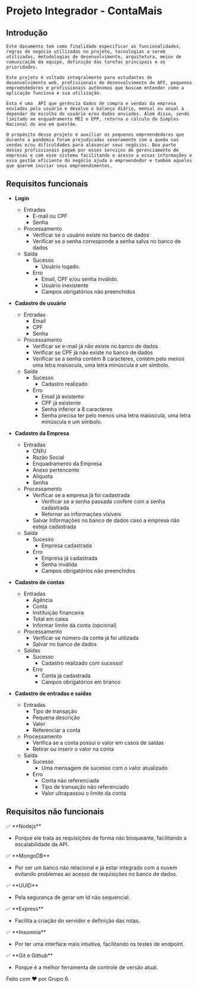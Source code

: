 # Projeto Integrador - ContaMais

## Introdução

    Este documento tem como finalidade especificar as funcionalidades, regras de negócio utilizadas no projeto, tecnologias a serem utilizadas, metodologias de desenvolvimento, arquitetura, meios de comunicação da equipe, definição das tarefas principais e as prioridades.

    Este projeto é voltado integralmente para estudantes de desenvolvimento web, profissionais de desenvolvimento de API, pequenos empreendedores e profissionais autônomos que buscam entender como a aplicação funciona e sua utilização.

    Esta é uma  API que gerência dados de compra e vendas da empresa  enviados pelo usuário e devolve o balanço diário, mensal ou anual a depender da escolha do usuário e/ou dados enviados. Além disso, sendo limitado ao enquadramento MEI e EPP, retorna o cálculo do Simples Nacional do ano em questão.

    O propósito desse projeto é auxiliar os pequenos empreendedores que durante a pandemia foram prejudicados severamente com a queda nas vendas e/ou dificuldades para alavancar seus negócios. Boa parte desses profissionais pagam por esses serviços de gerenciamento de empresas e com esse sistema facilitando o acesso a essas informações e essa gestão eficiente do negócio ajuda o empreendedor e também aqueles que querem iniciar seus empreendimentos.

## Requisitos funcionais

- **Login**
    - Entradas
        - E-mail ou CPF
        - Senha
    - Processamento
        - Verificar se o usuário existe no banco de dados
        - Verificar se a senha corresponde a senha salva no banco de dados
    - Saída
        - Sucesso
            - Usuário logado.
        - Erro
            - Email, CPF e/ou senha inválido.
            - Usuário inexistente
            - Campos obrigatórios não preenchidos
- **Cadastro de usuário**
    - Entradas
        - Email
        - CPF
        - Senha
    - Processamento
        - Verificar se e-mail já não existe no banco de dados
        - Verificar se CPF já não existe no banco de dados
        - Verificar se a senha contém 8 caracteres, contém pelo menos uma letra maiúscula, uma letra minúscula e um símbolo.
    - Saída
        - Sucesso
            - Cadastro realizado
        - Erro
            - Email já existente
            - CPF já existente
            - Senha inferior a 8 caracteres
            - Senha precisa ter pelo menos uma letra maiúscula, uma letra minúscula e um símbolo.
- **Cadastro da Empresa**
    - Entradas
        - CNPJ
        - Razão Social
        - Enquadramento da Empresa
        - Anexo pertencente
        - Alíquota
        - Senha
    - Processamento
        - Verificar se a empresa já foi cadastrada
            - Verificar se a senha passada confere com a senha cadastrada
            - Retornar as informações visíveis
        - Salvar Informações no banco de dados caso a empresa não esteja cadastrada
    - Saída
        - Sucesso
            - Empresa cadastrada
        - Erro
            - Empresa já cadastrada
            - Senha inválida
            - Campos obrigatórios não preenchidos
- **Cadastro de contas**
    - Entradas
        - Agência
        - Conta
        - Instituição financeira
        - Total em caixa
        - Informar limite da conta (opcional)
    - Processamento
        - Verificar se número da conta já foi utilizada
        - Salvar no banco de dados
    - Saídas
        - Sucesso
            - Cadastro realizado com sucesso!
        - Erro
            - Conta já cadastrada
            - Campos obrigatórios em branco
    
- **Cadastro de entradas e saídas**
    - Entradas
        - Tipo de transação
        - Pequena descrição
        - Valor
        - Referenciar a conta
    - Processamento
        - Verifica se a conta possui o valor em casos de saídas
        - Retirar ou inserir o valor na conta
    - Saída
        - Sucesso
            - Uma mensagem de sucesso com o valor atualizado
        - Erro
            - Conta não referenciada
            - Tipo de transação não referenciado
            - Valor ultrapassou o limite da conta

## Requisitos não funcionais

<aside>
✅ **Nodejs**

- Porque ele trata as requisições de forma não bloqueante, facilitando a escalabilidade da API.
</aside>

<aside>
✅ **MongoDB**

- Por ser um banco não relacional e já estar integrado com a nuvem evitando problemas ao acesso de requisições no banco de dados.
</aside>

<aside>
✅ **UUID**

- Pela segurança de gerar um Id não sequencial.
</aside>

<aside>
✅ **Express**

- Facilita a criação do servidor e definição das rotas.
</aside>

<aside>
✅ **Insomnia**

- Por ter uma interface mais intuitiva, facilitando os testes de endpoint.
</aside>

<aside>
✅ **Git e Github**

- Porque é a melhor ferramenta de controle de versão atual.

</aside>

Feito com ❤ por Grupo 6.
